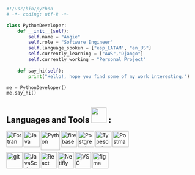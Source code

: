 ```python
#!/usr/bin/python
# -*- coding: utf-8 -*-

class PythonDeveloper:
    def __init__(self):
        self.name = "Angie"
        self.role = "Software Engineer"
        self.language_spoken = ["esp_LATAM", "en_US"]
        self.currently_learning = ["AWS","Django"]
        self.currently_working = "Personal Project"
        
    def say_hi(self):
        print("Hello!, hope you find some of my work interesting.")

me = PythonDeveloper()
me.say_hi()
```

<div align="left">
<h2> Languages and Tools  <img src="https://media.tenor.com/Es9wm76r9QkAAAAi/angry-typing-cat.gif" width="40"> :</h2>
</div>
<a href="https://fortran-lang.org/es/index" target="Fortran"><img align="left" alt="Fortran" height ="42px" src="https://upload.wikimedia.org/wikipedia/commons/thumb/b/b8/Fortran_logo.svg/800px-Fortran_logo.svg.png"/> </a>
<a href="https://datastudio.withgoogle.com/" target="GoogleDataStudio"><img align="left" alt="Java" height ="42px" src="https://cdn.worldvectorlogo.com/logos/google-data-studio.svg"/> </a>
<a href="https://www.python.org" target="_blank"><img align="left" alt="Python" height ="50px" src="https://raw.githubusercontent.com/rahul-jha98/github_readme_icons/main/language_and_tools/square/python/python.svg"/> </a>
<a href="https://www.django-rest-framework.org/" target="Django"> <img align="left" src="https://cdn.worldvectorlogo.com/logos/django.svg" alt="firebase" height ="42px"/> </a>
<a href="https://www.postman.com/" target="Postman"> <img src="https://uxwing.com/wp-content/themes/uxwing/download/brands-and-social-media/postman-icon.png" alt="Postman" height='42px'/> </a>
<a href="https://www.postgresql.org/" target="Postgresql"> <img align="left" alt="Postgresql" height ="42px" src="https://upload.wikimedia.org/wikipedia/commons/2/29/Postgresql_elephant.svg"/> </a>
<a href="https://devcenter.heroku.com/" target="Heroku"><img align="left" alt="Typescirpt" height ="42px" src="https://cdn-icons-png.flaticon.com/512/873/873120.png"/> </a>

<a href="https://git-scm.com/" target="Git"> <img src="https://raw.githubusercontent.com/rahul-jha98/github_readme_icons/main/language_and_tools/square/git-scm/git-scm.svg" align="left" alt="git" height='42px'/> </a>
<a href="https://developer.mozilla.org/en-US/docs/Web/JavaScript" target="JavaScript"> <img align="left" alt="JavaScript" height ="42px"  src="https://raw.githubusercontent.com/rahul-jha98/github_readme_icons/main/language_and_tools/square/javascript/javascript.svg"> </a>
<a href="https://reactjs.org/" target="React"> <img align="left" alt="React" height ="42px" src="https://raw.githubusercontent.com/rahul-jha98/github_readme_icons/main/language_and_tools/square/react/react.svg"/> </a>
<a href="https://www.netlify.com/" target="Netifly"> <img align="left" alt="Netifly" height ="42px" src="https://cdn.freebiesupply.com/logos/large/2x/netlify-logo-png-transparent.png"/> </a>
<a href="https://www.figma.com/" target="Figma"> <img src="https://raw.githubusercontent.com/rahul-jha98/github_readme_icons/main/language_and_tools/square/figma/figma.svg" alt="figma" height='42px'/> </a>
<a href="https://code.visualstudio.com/" target="VisualStudioCode"> <img align="left" alt="VSC" height ="42px" img src="https://upload.wikimedia.org/wikipedia/commons/thumb/9/9a/Visual_Studio_Code_1.35_icon.svg/2048px-Visual_Studio_Code_1.35_icon.svg.png"/> </a>


<!--
###  ✨ HI! ✨
<div align="left">
<h2> Here <img src="https://github.com/ABSphreak/ABSphreak/blob/master/gifs/Hi.gif" width="20"></h2>
</div>

  <p align='lefth'>
    <a href="https://www.linkedin.com/in/angela-teposte/"><img height="30" src="https://upload.wikimedia.org/wikipedia/commons/8/81/LinkedIn_icon.svg"></a>&nbsp;&nbsp;
    <a href="teposte.villalpa@gmail.com.io"><img height="30" src="https://upload.wikimedia.org/wikipedia/commons/7/7e/Gmail_icon_%282020%29.svg"></a>&nbsp;&nbsp;
  </p>


**TeposteAJ/TeposteAJ** is a ✨ _special_ ✨ repository because its `README.md` (this file) appears on your GitHub profile.

Here are some ideas to get you started:

- 🔭 I’m currently working on ...
- 🌱 I’m currently learning ...
- 👯 I’m looking to collaborate on ...
- 🤔 I’m looking for help with ...
- 💬 Ask me about ...
- 📫 How to reach me: ...
- 😄 Pronouns: ...
- ⚡ Fun fact: ...
-->

